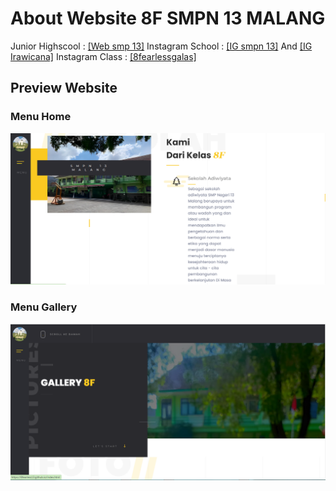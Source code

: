# About Website 8F SMPN 13 MALANG
Junior Highscool :  [[Web smp 13]](https://www.smpn13malang.sch.id/)  Instagram School :  [[IG smpn 13]](https://www.instagram.com/smpn13_mlg/)  And  [[IG Irawicana]](https://www.instagram.com/irawicana/)   Instagram Class : [[8fearlessgalas]](https://www.instagram.com/8fearlessgalas/)
## Preview Website
<h3>Menu Home</h3>
<img  src="images/Preview Website.PNG"    alt="">
<h3>Menu Gallery</h3>
<img  src="images/Gallery.PNG"    alt="">
